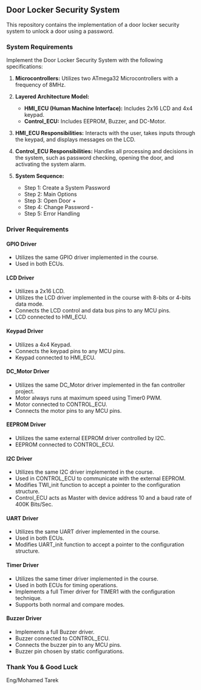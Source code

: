 ## Door Locker Security System

This repository contains the implementation of a door locker security system to unlock a door using a password.

### System Requirements

Implement the Door Locker Security System with the following specifications:

1. **Microcontrollers:** Utilizes two ATmega32 Microcontrollers with a frequency of 8MHz.

2. **Layered Architecture Model:**
   - **HMI_ECU (Human Machine Interface):** Includes 2x16 LCD and 4x4 keypad.
   - **Control_ECU:** Includes EEPROM, Buzzer, and DC-Motor.

3. **HMI_ECU Responsibilities:** Interacts with the user, takes inputs through the keypad, and displays messages on the LCD.

4. **Control_ECU Responsibilities:** Handles all processing and decisions in the system, such as password checking, opening the door, and activating the system alarm.

5. **System Sequence:**
   - Step 1: Create a System Password
   - Step 2: Main Options
   - Step 3: Open Door +
   - Step 4: Change Password -
   - Step 5: Error Handling

### Driver Requirements

#### GPIO Driver
- Utilizes the same GPIO driver implemented in the course.
- Used in both ECUs.

#### LCD Driver
- Utilizes a 2x16 LCD.
- Utilizes the LCD driver implemented in the course with 8-bits or 4-bits data mode.
- Connects the LCD control and data bus pins to any MCU pins.
- LCD connected to HMI_ECU.

#### Keypad Driver
- Utilizes a 4x4 Keypad.
- Connects the keypad pins to any MCU pins.
- Keypad connected to HMI_ECU.

#### DC_Motor Driver
- Utilizes the same DC_Motor driver implemented in the fan controller project.
- Motor always runs at maximum speed using Timer0 PWM.
- Motor connected to CONTROL_ECU.
- Connects the motor pins to any MCU pins.

#### EEPROM Driver
- Utilizes the same external EEPROM driver controlled by I2C.
- EEPROM connected to CONTROL_ECU.

#### I2C Driver
- Utilizes the same I2C driver implemented in the course.
- Used in CONTROL_ECU to communicate with the external EEPROM.
- Modifies TWI_init function to accept a pointer to the configuration structure.
- Control_ECU acts as Master with device address 10 and a baud rate of 400K Bits/Sec.

#### UART Driver
- Utilizes the same UART driver implemented in the course.
- Used in both ECUs.
- Modifies UART_init function to accept a pointer to the configuration structure.

#### Timer Driver
- Utilizes the same timer driver implemented in the course.
- Used in both ECUs for timing operations.
- Implements a full Timer driver for TIMER1 with the configuration technique.
- Supports both normal and compare modes.

#### Buzzer Driver
- Implements a full Buzzer driver.
- Buzzer connected to CONTROL_ECU.
- Connects the buzzer pin to any MCU pins.
- Buzzer pin chosen by static configurations.

### Thank You & Good Luck

Eng/Mohamed Tarek
